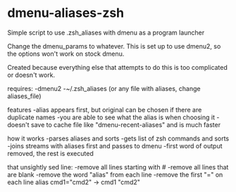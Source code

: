 # dmenu-aliases-zsh
Simple script to use .zsh_aliases with dmenu as a program launcher

Change the dmenu_params to whatever. This is set up to use dmenu2, so the options won't work on stock dmenu.

Created because everything else that attempts to do this is too complicated or doesn't work.

requires:
-dmenu2
-~/.zsh_aliases (or any file with aliases, change aliases_file)

features
-alias appears first, but original can be chosen if there are duplicate names
-you are able to see what the alias is when choosing it
-doesn't save to cache file like "dmenu-recent-aliases" and is much faster

how it works
-parses aliases and sorts
-gets list of zsh commands and sorts
-joins streams with aliases first and passes to dmenu
-first word of output removed, the rest is executed

that unsightly sed line:
-remove all lines starting with #
-remove all lines that are blank
-remove the word "alias" from each line
-remove the first "=" on each line
alias cmd1="cmd2"  ->  cmd1 "cmd2"
